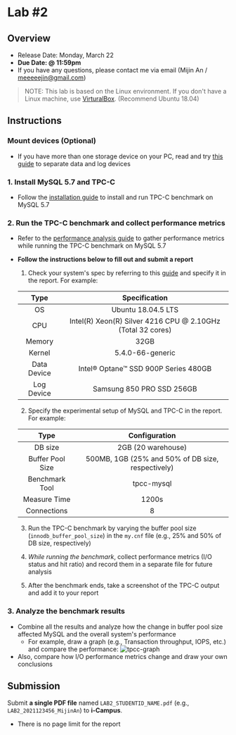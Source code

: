 # Lab #2

## Overview

- Release Date: Monday, March 22
- **Due Date: @ 11:59pm**
- If you have any questions, please contact me via email (Mijin An / meeeeejin@gmail.com)

> NOTE: This lab is based on the Linux environment. If you don't have a Linux machine, use [VirturalBox](https://www.virtualbox.org/). (Recommend Ubuntu 18.04)

## Instructions

### Mount devices (Optional)

- If you have more than one storage device on your PC, read and try [this guide](reference/mount-guide.md) to separate data and log devices

### 1. Install MySQL 5.7 and TPC-C

- Follow the [installation guide](reference/tpcc-mysql-install-guide.md) to install and run TPC-C benchmark on MySQL 5.7

### 2. Run the TPC-C benchmark and collect performance metrics 

- Refer to the [performance analysis guide](reference/performance-analysis-guide.md) to gather performance metrics while running the TPC-C benchmark on MySQL 5.7
- **Follow the instructions below to fill out and submit a report**
    1. Check your system's spec by referring to this [guide](reference/performance-analysis-guide.md) and specify it in the report. For example:

    | Type | Specification |
    |:-----------:|:----------------------------------------------------------:|
    | OS          | Ubuntu 18.04.5 LTS                                         |
    | CPU         | Intel(R) Xeon(R) Silver 4216 CPU @ 2.10GHz (Total 32 cores)|
    | Memory      | 32GB                                                       |
    | Kernel      | 5.4.0-66-generic                                           |
    | Data Device | Intel® Optane™ SSD 900P Series 480GB                       |
    | Log Device  | Samsung 850 PRO SSD 256GB                                  |

    2. Specify the experimental setup of MySQL and TPC-C in the report. For example:

    | Type | Configuration |
    |:----------------:|:----------------------:|
    | DB size          | 2GB (20 warehouse)     |
    | Buffer Pool Size | 500MB, 1GB (25% and 50% of DB size, respectively) |
    | Benchmark Tool   | tpcc-mysql             |
    | Measure Time     | 1200s                  |
    | Connections      | 8                      |

    3. Run the TPC-C benchmark by varying the buffer pool size (`innodb_buffer_pool_size`) in the `my.cnf` file (e.g., 25% and 50% of DB size, respectively)

    4. *While running the benchmark*, collect performance metrics (I/O status and hit ratio) and record them in a separate file for future analysis
    
    5. After the benchmark ends, take a screenshot of the TPC-C output and add it to your report

### 3. Analyze the benchmark results

- Combine all the results and analyze how the change in buffer pool size affected MySQL and the overall system's performance
    - For example, draw a graph (e.g., Transaction throughput, IOPS, etc.) and compare the performance:
    ![tpcc-graph](https://www.percona.com/blog/wp-content/uploads/2013/06/tpcc-graph1.jpg)
- Also, compare how I/O performance metrics change and draw your own conclusions

## Submission

Submit **a single PDF file** named `LAB2_STUDENTID_NAME.pdf` (e.g., `LAB2_2021123456_MijinAn`) to **i-Campus**.

- There is no page limit for the report